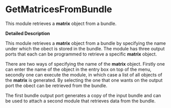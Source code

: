 # GetMatricesFromBundle

This module retrieves a **matrix** object from a bundle.

**Detailed Description**

This module retrieves a **matrix** object from a bundle by specifying the name under which the obect is stored in the bundle. The module has three output ports that each can be programmed to retrieve a specific **matrix** object.

There are two ways of specifying the name of the **matrix** object. Firstly one can enter the name of the object in the entry box on top of the menu, secondly one can execute the module, in which case a list of all objects of the **matrix** is generated. By selecting the one that one wants on the output port the obect can be retrieved from the bundle.

The first bundle output port generates a copy of the input bundle and can be used to attach a second module that retrieves data from the bundle.
